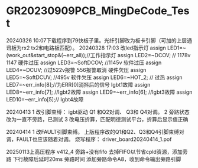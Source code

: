 # GR20230909PCB_MingDeCode_Test
20240326 10:07下载程序到79快板子里。光纤引脚改为板卡引脚（可加的上层通讯板为rx2 tx2和电路板匹配）。
20240328 17:03 改led指示灯
	assign LED1=~(work_out&start_stop&(~err_all));//工作指示灯
        assign LED2=~DCOV; // 1178v  1147 硬件过压
	assign LED3=~SoftDCOV; //1145v 软件过压
	assign LED4=~DCUV;	//过522v报警	556报警取消 硬件欠压
	assign LED5=~SoftDCUV;	//495v 软件欠压
	assign LED6=~HOT_2;	// 过热
	assign LED7=~err_info[8];//为ERR[0]消抖后的信号	Igbt1故障
	assign LED8=~err_info[7]; //Igbt2故障
	assign LED9=~err_info[6];	 //Igbt3故障
	assign LED10=~err_info[5];//  Igbt4故障


20240413
1  改引脚束缚： igbt驱动 Q1 和Q2对调、 Q3和 Q4对调。
2  旁路状态改为一直不旁路，已测试
3 改电压折算，匹配明德测试平台，折算后显示值正确

20240414
1 改FAULT引脚束缚。 上版程序改的Q1和Q2、Q3和Q4引脚束缚对调，FAULT也应该随着对调。
   烧写程序： driver_board20240414_1.pof

20250113上高压程序  v412_4  旁路+没有fifo
去掉FIFO以节省cpld资源，添加旁路
下行故障后延时20ms 旁路时间
添加旁路命令A8，收到命令输出旁路引脚